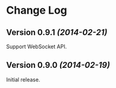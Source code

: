 Change Log
==========

Version 0.9.1 *(2014-02-21)*
----------------------------

Support WebSocket API.

Version 0.9.0 *(2014-02-19)*
----------------------------

Initial release.
